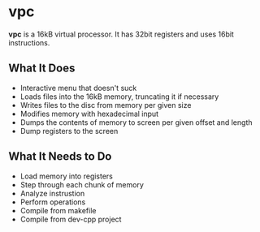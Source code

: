 vpc
===

**vpc** is a 16kB virtual processor. It has 32bit registers and uses
16bit instructions.

## What It Does

* Interactive menu that doesn't suck
* Loads files into the 16kB memory, truncating it if necessary
* Writes files to the disc from memory per given size
* Modifies memory with hexadecimal input
* Dumps the contents of memory to screen per given offset and length
* Dump registers to the screen

## What It Needs to Do

* Load memory into registers
* Step through each chunk of memory
* Analyze instrustion
* Perform operations
* Compile from makefile
* Compile from dev-cpp project
